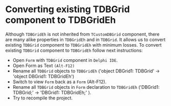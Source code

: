 # Converting existing TDBGrid component to TDBGridEh


Although `TDBGridEh` is not inherited from `TCustomDBGrid` component, there are many alike properties in `TDBGridEh` and in `TDBGrid`.
It allows us to convert existing `TDBGrid` component to `TDBGridEh` with minimum losses.
To convert existing `TDBGrid` component to `TDBGridEh` follow next instructions: 
- Open `Form` with `TDBGrid` component in `Delphi IDE`.
- Open Form as Text `(Alt-F12)` 
- Rename all `TDBGrid` objects to `TDBGridEh`  ('object DBGrid1: TDBGrid' -> 'object DBGrid1: TDBGridEh')
- Switch to view `Form` back as a `Form` (Alt-F12).
- Rename all `TDBGrid` objects in `Form` declaration to `TDBGridEh` ('DBGrid1: TDBGrid;' -> 'DBGrid1: TDBGridEh;' ).
- Try to recompile the project.

